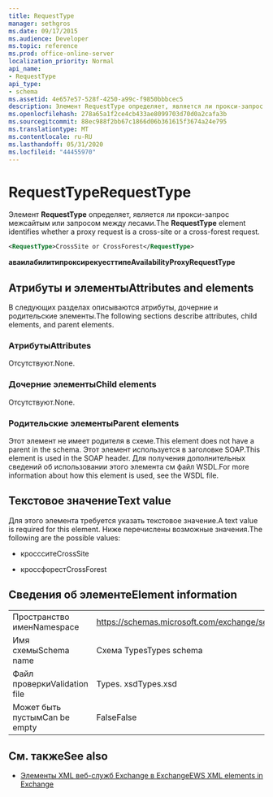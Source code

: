 ```yaml
---
title: RequestType
manager: sethgros
ms.date: 09/17/2015
ms.audience: Developer
ms.topic: reference
ms.prod: office-online-server
localization_priority: Normal
api_name:
- RequestType
api_type:
- schema
ms.assetid: 4e657e57-528f-4250-a99c-f9850bbbcec5
description: Элемент RequestType определяет, является ли прокси-запрос межсайтым или запросом между лесами.
ms.openlocfilehash: 278a65a1f2ce4cb433ae8099703d70d0a2cafa3b
ms.sourcegitcommit: 88ec988f2bb67c1866d06b361615f3674a24e795
ms.translationtype: MT
ms.contentlocale: ru-RU
ms.lasthandoff: 05/31/2020
ms.locfileid: "44455970"
---
```

# <a name="requesttype"></a><span data-ttu-id="20006-103">RequestType</span><span class="sxs-lookup"><span data-stu-id="20006-103">RequestType</span></span>

<span data-ttu-id="20006-104">Элемент **RequestType** определяет, является ли прокси-запрос межсайтым или запросом между лесами.</span><span class="sxs-lookup"><span data-stu-id="20006-104">The **RequestType** element identifies whether a proxy request is a cross-site or a cross-forest request.</span></span> 
  
```xml
<RequestType>CrossSite or CrossForest</RequestType>
```

 <span data-ttu-id="20006-105">**аваилабилитипроксирекуесттипе**</span><span class="sxs-lookup"><span data-stu-id="20006-105">**AvailabilityProxyRequestType**</span></span>
## <a name="attributes-and-elements"></a><span data-ttu-id="20006-106">Атрибуты и элементы</span><span class="sxs-lookup"><span data-stu-id="20006-106">Attributes and elements</span></span>

<span data-ttu-id="20006-107">В следующих разделах описываются атрибуты, дочерние и родительские элементы.</span><span class="sxs-lookup"><span data-stu-id="20006-107">The following sections describe attributes, child elements, and parent elements.</span></span>
  
### <a name="attributes"></a><span data-ttu-id="20006-108">Атрибуты</span><span class="sxs-lookup"><span data-stu-id="20006-108">Attributes</span></span>

<span data-ttu-id="20006-109">Отсутствуют.</span><span class="sxs-lookup"><span data-stu-id="20006-109">None.</span></span>
  
### <a name="child-elements"></a><span data-ttu-id="20006-110">Дочерние элементы</span><span class="sxs-lookup"><span data-stu-id="20006-110">Child elements</span></span>

<span data-ttu-id="20006-111">Отсутствуют.</span><span class="sxs-lookup"><span data-stu-id="20006-111">None.</span></span>
  
### <a name="parent-elements"></a><span data-ttu-id="20006-112">Родительские элементы</span><span class="sxs-lookup"><span data-stu-id="20006-112">Parent elements</span></span>

<span data-ttu-id="20006-113">Этот элемент не имеет родителя в схеме.</span><span class="sxs-lookup"><span data-stu-id="20006-113">This element does not have a parent in the schema.</span></span> <span data-ttu-id="20006-114">Этот элемент используется в заголовке SOAP.</span><span class="sxs-lookup"><span data-stu-id="20006-114">This element is used in the SOAP header.</span></span> <span data-ttu-id="20006-115">Для получения дополнительных сведений об использовании этого элемента см файл WSDL.</span><span class="sxs-lookup"><span data-stu-id="20006-115">For more information about how this element is used, see the WSDL file.</span></span>
  
## <a name="text-value"></a><span data-ttu-id="20006-116">Текстовое значение</span><span class="sxs-lookup"><span data-stu-id="20006-116">Text value</span></span>

<span data-ttu-id="20006-117">Для этого элемента требуется указать текстовое значение.</span><span class="sxs-lookup"><span data-stu-id="20006-117">A text value is required for this element.</span></span> <span data-ttu-id="20006-118">Ниже перечислены возможные значения.</span><span class="sxs-lookup"><span data-stu-id="20006-118">The following are the possible values:</span></span>
  
- <span data-ttu-id="20006-119">кросссите</span><span class="sxs-lookup"><span data-stu-id="20006-119">CrossSite</span></span>
    
- <span data-ttu-id="20006-120">кроссфорест</span><span class="sxs-lookup"><span data-stu-id="20006-120">CrossForest</span></span>
    
## <a name="element-information"></a><span data-ttu-id="20006-121">Сведения об элементе</span><span class="sxs-lookup"><span data-stu-id="20006-121">Element information</span></span>

|||
|:-----|:-----|
|<span data-ttu-id="20006-122">Пространство имен</span><span class="sxs-lookup"><span data-stu-id="20006-122">Namespace</span></span>  <br/> |https://schemas.microsoft.com/exchange/services/2006/types  <br/> |
|<span data-ttu-id="20006-123">Имя схемы</span><span class="sxs-lookup"><span data-stu-id="20006-123">Schema name</span></span>  <br/> |<span data-ttu-id="20006-124">Схема Types</span><span class="sxs-lookup"><span data-stu-id="20006-124">Types schema</span></span>  <br/> |
|<span data-ttu-id="20006-125">Файл проверки</span><span class="sxs-lookup"><span data-stu-id="20006-125">Validation file</span></span>  <br/> |<span data-ttu-id="20006-126">Types. xsd</span><span class="sxs-lookup"><span data-stu-id="20006-126">Types.xsd</span></span>  <br/> |
|<span data-ttu-id="20006-127">Может быть пустым</span><span class="sxs-lookup"><span data-stu-id="20006-127">Can be empty</span></span>  <br/> |<span data-ttu-id="20006-128">False</span><span class="sxs-lookup"><span data-stu-id="20006-128">False</span></span>  <br/> |
   
## <a name="see-also"></a><span data-ttu-id="20006-129">См. также</span><span class="sxs-lookup"><span data-stu-id="20006-129">See also</span></span>



- [<span data-ttu-id="20006-130">Элементы XML веб-служб Exchange в Exchange</span><span class="sxs-lookup"><span data-stu-id="20006-130">EWS XML elements in Exchange</span></span>](ews-xml-elements-in-exchange.md)


